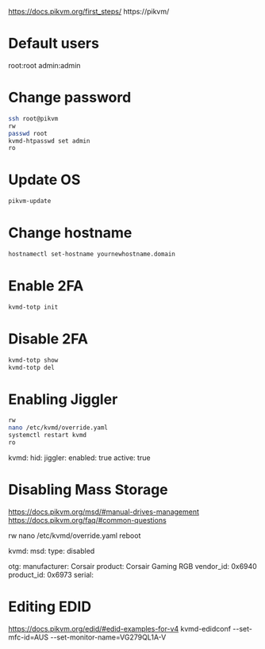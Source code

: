 https://docs.pikvm.org/first_steps/
https://pikvm/

# Default users
root:root
admin:admin

# Change password
```bash
ssh root@pikvm 
rw
passwd root
kvmd-htpasswd set admin
ro
```

# Update OS
```bash
pikvm-update
```

# Change hostname
```bash
hostnamectl set-hostname yournewhostname.domain
```

# Enable 2FA
```bash
kvmd-totp init
```

# Disable 2FA
```bash
kvmd-totp show
kvmd-totp del
```

# Enabling Jiggler
```bash
rw
nano /etc/kvmd/override.yaml
systemctl restart kvmd
ro
```
kvmd:
    hid:
        jiggler:
            enabled: true
            active: true

# Disabling Mass Storage
https://docs.pikvm.org/msd/#manual-drives-management
https://docs.pikvm.org/faq/#common-questions

rw
nano /etc/kvmd/override.yaml
reboot

kvmd:
    msd:
        type:  disabled

otg:
    manufacturer: Corsair
    product: Corsair Gaming RGB
    vendor_id: 0x6940
    product_id: 0x6973
    serial:

# Editing EDID
https://docs.pikvm.org/edid/#edid-examples-for-v4
kvmd-edidconf --set-mfc-id=AUS --set-monitor-name=VG279QL1A-V